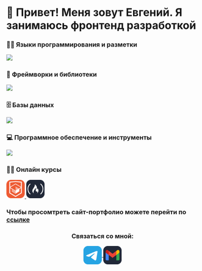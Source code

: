# 👋 Привет! Меня зовут Евгений. Я занимаюсь фронтенд разработкой

<h3>👨‍💻 Языки программирования и разметки</h3>
<a href="https://skillicons.dev">
    <img src="https://skillicons.dev/icons?i=js,html,css" />
</a>
<h3>🧰 Фреймворки и библиотеки</h3>
<a href="https://skillicons.dev">
    <img src="https://skillicons.dev/icons?i=react,redux,ts,nodejs,express,d3,materialui,bootstrap" />
</a>
<h3>🗄️ Базы данных</h3>
<a href="https://skillicons.dev">
    <img src="https://skillicons.dev/icons?i=mysql,sqlite,postgres" />
</a>
<h3>💻 Программное обеспечение и инструменты</h3>
<a href="https://skillicons.dev">
    <img src="https://skillicons.dev/icons?i=git,github,figma,vscode,visualstudio,bash,replit,postman" />
</a>


<h3>👨‍🎓 Онлайн курсы</h3>
<a href="https://htmlacademy.ru/profile/eugenepokalyuk">
    <img src="https://github.com/eugenepokalyuk/eugenepokalyuk/blob/main/html-academy-logo.png?raw=true" width="48" height="48" />
</a>
<a href="https://www.freecodecamp.org/eugene.pokalyuk">
    <img src="https://github.com/eugenepokalyuk/eugenepokalyuk/blob/main/free-code-camp-logo.png?raw=true" width="48" height="48" />
</a>

### Чтобы просомтреть сайт-портфолио можете перейти по [ссылке](https://eugenepokalyuk.github.io/profile-new/)

<h3 align="center">Связаться со мной:</h3>
<section align="center">
  <a href="https://t.me/PaperCranejs" target="_blank">
    <img src="https://github.com/eugenepokalyuk/eugenepokalyuk/blob/main/telegram-logo.png?raw=true" align="center" alt="telegram icon" width="48" height="48">
  </a>
  
  <a href="eugene.pokalyuk@gmail.com" target="_blank">
    <img src="https://github.com/eugenepokalyuk/eugenepokalyuk/blob/main/mail-logo.png?raw=true" align="center" alt="gmail icon" width="48" height="48">
  </a>
</section>
